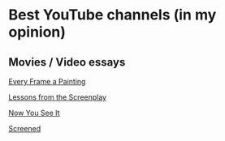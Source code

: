 # Best YouTube channels (in my opinion)

## Movies / Video essays

[Every Frame a Painting](https://www.youtube.com/c/everyframeapainting)

[Lessons from the Screenplay](https://www.youtube.com/c/LessonsfromtheScreenplay)

[Now You See It](https://www.youtube.com/c/NowYouSeeIt)

[Screened](https://www.youtube.com/c/Screened)
